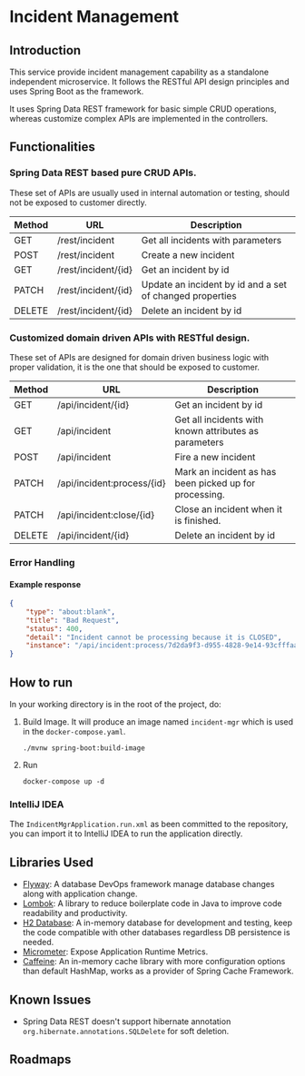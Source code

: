# Incident Management

## Introduction

This service provide incident management capability as a standalone independent microservice. 
It follows the RESTful API design principles and uses Spring Boot as the framework.

It uses Spring Data REST framework for basic simple CRUD operations, 
whereas customize complex APIs are implemented in the controllers.

## Functionalities

### Spring Data REST based pure CRUD APIs.

These set of APIs are usually used in internal automation or testing, should not be exposed to customer directly.

| Method | URL                 | Description                                                |
|--------|---------------------|------------------------------------------------------------|
| GET    | /rest/incident      | Get all incidents with parameters                          |
| POST   | /rest/incident      | Create a new incident                                      |
| GET    | /rest/incident/{id} | Get an incident by id                                      |
| PATCH  | /rest/incident/{id} | Update an incident by id and a set of changed properties   |
| DELETE | /rest/incident/{id} | Delete an incident by id                                   |

### Customized domain driven APIs with RESTful design.

These set of APIs are designed for domain driven business logic with proper validation, it is the one that should be exposed to customer.

| Method | URL                        | Description                                            |
|--------|----------------------------|--------------------------------------------------------|
| GET    | /api/incident/{id}         | Get an incident by id                                  |
| GET    | /api/incident              | Get all incidents with known attributes as parameters  |
| POST   | /api/incident              | Fire a new incident                                    |
| PATCH  | /api/incident:process/{id} | Mark an incident as has been picked up for processing. |
| PATCH  | /api/incident:close/{id}   | Close an incident when it is finished.                 |
| DELETE | /api/incident/{id}         | Delete an incident by id                               |

### Error Handling

#### Example response

```json
{
    "type": "about:blank",
    "title": "Bad Request",
    "status": 400,
    "detail": "Incident cannot be processing because it is CLOSED",
    "instance": "/api/incident:process/7d2da9f3-d955-4828-9e14-93cfffaa7d36"
}
```

## How to run

In your working directory is in the root of the project, do:

1. Build Image. It will produce an image named `incident-mgr` which is used in the `docker-compose.yaml`.
    ```shell
    ./mvnw spring-boot:build-image
    ```
2. Run
    ```shell
    docker-compose up -d
    ```

### IntelliJ IDEA

The `IndicentMgrApplication.run.xml` as been committed to the repository, you can import it to IntelliJ IDEA to run the application directly.


## Libraries Used

* [Flyway](https://github.com/flyway/flyway): A database DevOps framework manage database changes along with application change.
* [Lombok](https://projectlombok.org/): A library to reduce boilerplate code in Java to improve code readability and productivity.
* [H2 Database](https://github.com/h2database/h2database): A in-memory database for development and testing, keep the code compatible with other databases regardless DB persistence is needed.
* [Micrometer](https://micrometer.io/): Expose Application Runtime Metrics.
* [Caffeine](https://github.com/ben-manes/caffeine): An in-memory cache library with more configuration options than default HashMap, works as a provider of Spring Cache Framework.

## Known Issues

* Spring Data REST doesn't support hibernate annotation `org.hibernate.annotations.SQLDelete` for soft deletion.

## Roadmaps

